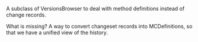 A subclass of VersionsBrowser to deal with method definitions instead of change records.

What is missing? A way to convert changeset records into MCDefinitions, so that we have a unified view of the history.